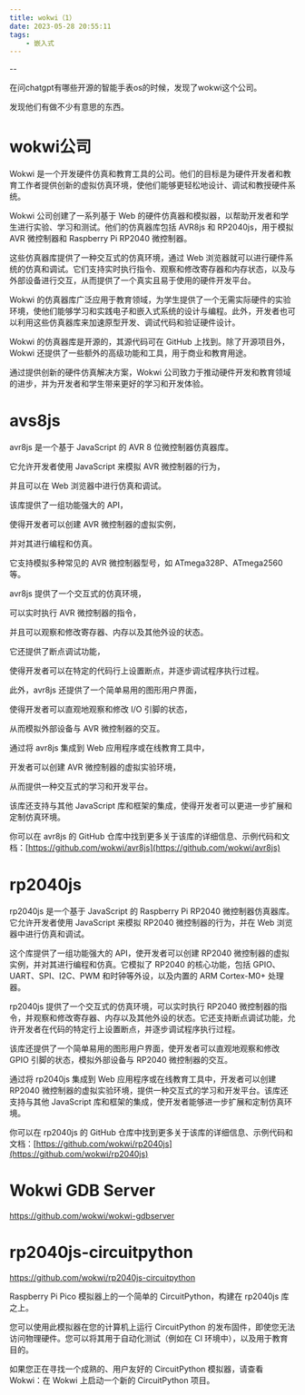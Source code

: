 ```yaml
---
title: wokwi（1）
date: 2023-05-28 20:55:11
tags:
	- 嵌入式
---
```


--

在问chatgpt有哪些开源的智能手表os的时候，发现了wokwi这个公司。

发现他们有做不少有意思的东西。

# wokwi公司

Wokwi 是一个开发硬件仿真和教育工具的公司。他们的目标是为硬件开发者和教育工作者提供创新的虚拟仿真环境，使他们能够更轻松地设计、调试和教授硬件系统。

Wokwi 公司创建了一系列基于 Web 的硬件仿真器和模拟器，以帮助开发者和学生进行实验、学习和测试。他们的仿真器库包括 AVR8js 和 RP2040js，用于模拟 AVR 微控制器和 Raspberry Pi RP2040 微控制器。

这些仿真器库提供了一种交互式的仿真环境，通过 Web 浏览器就可以进行硬件系统的仿真和调试。它们支持实时执行指令、观察和修改寄存器和内存状态，以及与外部设备进行交互，从而提供了一个真实且易于使用的硬件开发平台。

Wokwi 的仿真器库广泛应用于教育领域，为学生提供了一个无需实际硬件的实验环境，使他们能够学习和实践电子和嵌入式系统的设计与编程。此外，开发者也可以利用这些仿真器库来加速原型开发、调试代码和验证硬件设计。

Wokwi 的仿真器库是开源的，其源代码可在 GitHub 上找到。除了开源项目外，Wokwi 还提供了一些额外的高级功能和工具，用于商业和教育用途。

通过提供创新的硬件仿真解决方案，Wokwi 公司致力于推动硬件开发和教育领域的进步，并为开发者和学生带来更好的学习和开发体验。

# avs8js

avr8js 是一个基于 JavaScript 的 AVR 8 位微控制器仿真器库。

它允许开发者使用 JavaScript 来模拟 AVR 微控制器的行为，

并且可以在 Web 浏览器中进行仿真和调试。

该库提供了一组功能强大的 API，

使得开发者可以创建 AVR 微控制器的虚拟实例，

并对其进行编程和仿真。

它支持模拟多种常见的 AVR 微控制器型号，如 ATmega328P、ATmega2560 等。

avr8js 提供了一个交互式的仿真环境，

可以实时执行 AVR 微控制器的指令，

并且可以观察和修改寄存器、内存以及其他外设的状态。

它还提供了断点调试功能，

使得开发者可以在特定的代码行上设置断点，并逐步调试程序执行过程。



此外，avr8js 还提供了一个简单易用的图形用户界面，

使得开发者可以直观地观察和修改 I/O 引脚的状态，

从而模拟外部设备与 AVR 微控制器的交互。



通过将 avr8js 集成到 Web 应用程序或在线教育工具中，

开发者可以创建 AVR 微控制器的虚拟实验环境，

从而提供一种交互式的学习和开发平台。

该库还支持与其他 JavaScript 库和框架的集成，使得开发者可以更进一步扩展和定制仿真环境。

你可以在 avr8js 的 GitHub 仓库中找到更多关于该库的详细信息、示例代码和文档：[https://github.com/wokwi/avr8js](https://github.com/wokwi/avr8js)

# rp2040js



rp2040js 是一个基于 JavaScript 的 Raspberry Pi RP2040 微控制器仿真器库。它允许开发者使用 JavaScript 来模拟 RP2040 微控制器的行为，并在 Web 浏览器中进行仿真和调试。

这个库提供了一组功能强大的 API，使开发者可以创建 RP2040 微控制器的虚拟实例，并对其进行编程和仿真。它模拟了 RP2040 的核心功能，包括 GPIO、UART、SPI、I2C、PWM 和时钟等外设，以及内置的 ARM Cortex-M0+ 处理器。

rp2040js 提供了一个交互式的仿真环境，可以实时执行 RP2040 微控制器的指令，并观察和修改寄存器、内存以及其他外设的状态。它还支持断点调试功能，允许开发者在代码的特定行上设置断点，并逐步调试程序执行过程。

该库还提供了一个简单易用的图形用户界面，使开发者可以直观地观察和修改 GPIO 引脚的状态，模拟外部设备与 RP2040 微控制器的交互。

通过将 rp2040js 集成到 Web 应用程序或在线教育工具中，开发者可以创建 RP2040 微控制器的虚拟实验环境，提供一种交互式的学习和开发平台。该库还支持与其他 JavaScript 库和框架的集成，使开发者能够进一步扩展和定制仿真环境。

你可以在 rp2040js 的 GitHub 仓库中找到更多关于该库的详细信息、示例代码和文档：[https://github.com/wokwi/rp2040js](https://github.com/wokwi/rp2040js)

# Wokwi GDB Server

https://github.com/wokwi/wokwi-gdbserver

# rp2040js-circuitpython

https://github.com/wokwi/rp2040js-circuitpython

Raspberry Pi Pico 模拟器上的一个简单的 CircuitPython，构建在 rp2040js 库之上。

您可以使用此模拟器在您的计算机上运行 CircuitPython 的发布固件，即使您无法访问物理硬件。您可以将其用于自动化测试（例如在 CI 环境中），以及用于教育目的。

如果您正在寻找一个成熟的、用户友好的 CircuitPython 模拟器，请查看 Wokwi：在 Wokwi 上启动一个新的 CircuitPython 项目。